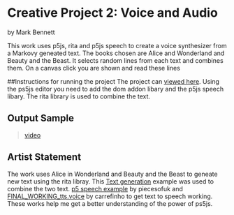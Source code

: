 # Creative Project 2: Voice and Audio

by Mark Bennett

This work uses p5js, rita and p5js speech to create a voice synthesizer from a Markovy geneated text. The books chosen are Alice and Wonderland and Beauty and the Beast. It selects random lines from each text and combines them. On a canvas click you are shown and read these lines

##Instructions for running the project
The project can [ viewed here](https://editor.p5js.org/TheMarkBennett/sketches/DdoEMYzx0). Using the ps5js editor you need to add the dom addon libary and the p5js speech libary. The rita library is used to combine the text.

## Output Sample

> [video](https://storyxpress.co/video/kn4ye28qqo6munbdk)

## Artist Statement

The work uses Alice in Wonderland and Beauty and the Beast to geneate new text using the rita libray.
This [Text generation](https://editor.p5js.org/TheMarkBennett/sketches/DdoEMYzx0) example was used to combine the two text. [p5 speech example](https://editor.p5js.org/piecesofuk/sketches/SyBpNOJTb) by piecesofuk and [FINAL_WORKING_tts.voice](https://editor.p5js.org/carrefinho/sketches/Bk_SrRlJE) by carrefinho to get text to speech working. These works help me get a better understanding of the power of ps5js.
